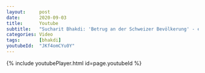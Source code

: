 ```yaml
---
layout:     post
date:       2020-09-03
title:      Youtube
subtitle:   "Sucharit Bhakdi: 'Betrug an der Schweizer Bevölkerung' - ein Gespräch mit Dr. Rainer Schregel"
categories: Video
tags:       [bhakdi]
youtubeId:  "JKf4omCYu0Y"
---
```

{% include youtubePlayer.html id=page.youtubeId %}
